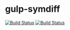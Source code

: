 # gulp-symdiff

[![Build Status](http://img.shields.io/travis/symdiff/gulp-symdiff.svg)](https://travis-ci.org/symdiff/gulp-symdiff) [![Build Status](http://img.shields.io/coveralls/symdiff/gulp-symdiff.svg)](https://travis-ci.org/symdiff/gulp-symdiff)